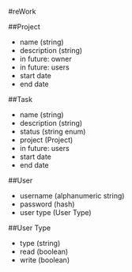 #reWork

##Project

- name (string)
- description (string)
- in future: owner
- in future: users
- start date
- end date

##Task

- name (string)
- description (string)
- status (string enum)
- project (Project)
- in future: users
- start date
- end date


##User

- username (alphanumeric string)
- password (hash)
- user type (User Type)

##User Type

- type (string)
- read (boolean)
- write (boolean)